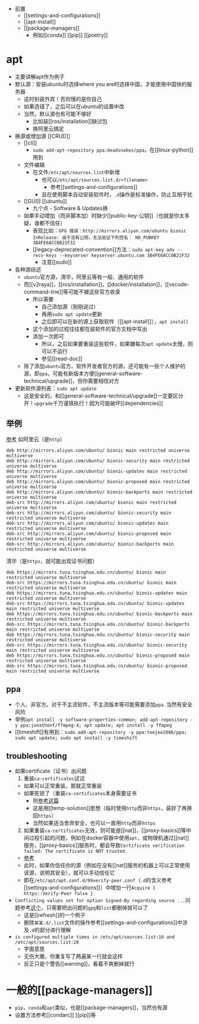 - 前置
  - [[settings-and-configurations]]
  - [[apt-install]]
  - [[package-managers]]
    - 例如[[conda]] [[pip]] [[poetry]]
# apt
- 主要讲解apt作为例子
- 默认源：安装ubuntu时选择where you are时选择中国，才能使用中国快的服务器
  - 这时别装外宾！否则慢的是你自己
  - 如果选错了，之后可以在ubuntu的设置中改
  - 当然，默认源也有可能不够好
    - 比如装[[ros/installation]]缺过包
    - 换阿里云搞定
- 换源或增加源 [[CRUD]]
  - [[cli]]
    - `sudo add-apt-repository ppa:deadsnakes/ppa`，在[[linux-python]]用到
  - 文件编辑
    - 在文件`/etc/apt/sources.list`中新增
      - 也可以`/etc/apt/sources.list.d/<filename>`
        - 参考[[settings-and-configurations]]
      - 且在使用脚本自动安装软件时，`.d`操作是标准操作，防止互相干扰
  - [[GUI]] [[ubuntu]]
    - 九个点 - Software & Updates换
  - 如果手动增加（而非脚本加）时缺少[[public-key-公钥]]（也就是你太多疑，谁都不信任）
    - 表现比如：`GPG 错误：http://mirrors.aliyun.com/ubuntu bionic InRelease: 由于没有公钥，无法验证下列签名： NO_PUBKEY 3B4FE6ACC0B21F32`
    - [[legacy-deprecated-convention]]方法：`sudo apt-key adv --recv-keys --keyserver keyserver.ubuntu.com 3B4FE6ACC0B21F32`
      - 注意[[sudo]]
- 各种源综述
  - `ubuntu`官方源，清华，阿里云等有一般、通用的软件
  - 而[[v2raya]]，[[ros/installation]]，[[docker/installation]]，[[vscode-command-line]]等可能不被这些官方收录
    - 所以需要
      - 自己添加源（刚刚说过）
      - 再用`sudo apt update`更新
      - 之后即可以在新的源上获取软件（[[apt-install]]），`apt install`
    - 这个添加的过程往往都在装软件的官方文档中写出
    - 添加一次即可
      - 所以，之后如果要重装这些软件，如果嫌每次`apt update`太慢，则可以不运行
      - 参见[[read-doc]]
  - 除了添加`ubuntu`官方、软件开发者官方的源，还可能有一些个人维护的源，即`ppa`，可能有新版本方便[[general-software-technical/upgrade]]，但你需要相信对方
- 更新软件源列表：`sudo apt update`
  - 这是安全的，和[[general-software-technical/upgrade]]一定要区分开！`upgrade`千万谨慎执行！因为可能破坏[[dependencies]]
## 举例
[参考](https://blog.csdn.net/sigmarising/article/details/84778296)
如阿里云（是`http`）
```text
deb http://mirrors.aliyun.com/ubuntu/ bionic main restricted universe multiverse
deb http://mirrors.aliyun.com/ubuntu/ bionic-security main restricted universe multiverse
deb http://mirrors.aliyun.com/ubuntu/ bionic-updates main restricted universe multiverse
deb http://mirrors.aliyun.com/ubuntu/ bionic-proposed main restricted universe multiverse
deb http://mirrors.aliyun.com/ubuntu/ bionic-backports main restricted universe multiverse
deb-src http://mirrors.aliyun.com/ubuntu/ bionic main restricted universe multiverse
deb-src http://mirrors.aliyun.com/ubuntu/ bionic-security main restricted universe multiverse
deb-src http://mirrors.aliyun.com/ubuntu/ bionic-updates main restricted universe multiverse
deb-src http://mirrors.aliyun.com/ubuntu/ bionic-proposed main restricted universe multiverse
deb-src http://mirrors.aliyun.com/ubuntu/ bionic-backports main restricted universe multiverse
```
清华（是`https`，就可能出现证书问题）
```text
deb https://mirrors.tuna.tsinghua.edu.cn/ubuntu/ bionic main restricted universe multiverse
deb-src https://mirrors.tuna.tsinghua.edu.cn/ubuntu/ bionic main restricted universe multiverse
deb https://mirrors.tuna.tsinghua.edu.cn/ubuntu/ bionic-updates main restricted universe multiverse
deb-src https://mirrors.tuna.tsinghua.edu.cn/ubuntu/ bionic-updates main restricted universe multiverse
deb https://mirrors.tuna.tsinghua.edu.cn/ubuntu/ bionic-backports main restricted universe multiverse
deb-src https://mirrors.tuna.tsinghua.edu.cn/ubuntu/ bionic-backports main restricted universe multiverse
deb https://mirrors.tuna.tsinghua.edu.cn/ubuntu/ bionic-security main restricted universe multiverse
deb-src https://mirrors.tuna.tsinghua.edu.cn/ubuntu/ bionic-security main restricted universe multiverse
deb https://mirrors.tuna.tsinghua.edu.cn/ubuntu/ bionic-proposed main restricted universe multiverse
deb-src https://mirrors.tuna.tsinghua.edu.cn/ubuntu/ bionic-proposed main restricted universe multiverse
```
## ppa
- 个人、非官方。对于不主流软件，不主流版本等可能需要添加`ppa`. 当然有安全风险
- 举例`apt install -y software-properties-common; add-apt-repository -y ppa:jonathonf/ffmpeg-4; apt update; apt install -y ffmpeg`
- [[timeshift]]有用到：`sudo add-apt-repository -y ppa:teejee2008/ppa; sudo apt update; sudo apt install -y timeshift`
## troubleshooting
- 如果certificate（证书）出问题
  1. 重装`ca-certificates`试试
  - 如果可以正常重装，那就正常重装
  - 如果死锁了（重装`ca-certificates`本身需要证书
    - 则[参考这篇](https://blog.csdn.net/Chaowanq/article/details/121559709)
    - 这是用[[temp-solution]]思想（临时使用`http`而非`https`，装好了再换回`https`）
    - 当然如果适当舍弃安全，也可以一直用`http`而非`https`
  2. 如果重装`ca-certificates`无效，则可能是[[nat]]，[[proxy-basics]]等中间过程引起的问题，例如在docker容器中使用`apt`，或物理机通过[[nat]]服务，[[proxy-basics]]服务时，都会导致`Certificate verification failed: The certificate is NOT trusted.`
    - [参考](https://askubuntu.com/questions/1095266/apt-get-update-failed-because-certificate-verification-failed-because-handshake/1210812#1210812)
    - 此时，如果你信任你的源（例如在没有[[nat]]服务的机器上可以正常使用该源，说明其安全），就可以手动信任它
    - 即在`/etc/apt/apt.conf.d/99verify-peer.conf`（`.d`的含义参考[[settings-and-configurations]]）中增加一行`Acquire { https::Verify-Peer false }`
- `Conflicting values set for option Signed-By regarding source ...`问题参考[这个](https://askubuntu.com/questions/1329308/sudo-apt-get-returns-conflicting-values-set-for-option-signed-by-regarding-s)，只需要把出问题的`gpg`和`list`都删掉就可以了
  - 这是[[refresh]]的一个例子
  - 删除`某某.d/.list`文件的操作参考[[settings-and-configurations]]中涉及`.d`的部分进行理解
- `is configured multiple times in /etc/apt/sources.list:16 and /etc/apt/sources.list:20`
  - 字面意思
  - 无伤大雅，你重复写了两遍某一行就会这样
  - 反正只是个警告[[warning]]，看着不爽删掉就行
# 一般的[[package-managers]]
- `pip`，`conda`和`apt`类似，也是[[package-managers]]，当然也有源
- 设置方法参考[[condarc]] [[pip]]等